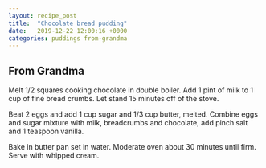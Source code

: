 ```yaml
---
layout: recipe_post
title:  "Chocolate bread pudding"
date:   2019-12-22 12:00:16 +0000
categories: puddings from-grandma
---
```


## From Grandma

Melt 1/2 squares cooking chocolate in double boiler. Add 1 pint of milk to 1 cup of fine bread crumbs. Let stand 15 minutes off of the stove.


Beat 2 eggs and add 1 cup sugar and 1/3 cup butter, melted. Combine eggs and sugar mixture with milk, breadcrumbs and chocolate, add pinch salt and 1 teaspoon vanilla.


Bake in butter pan set in water. Moderate oven about 30 minutes until firm. Serve with whipped cream.

